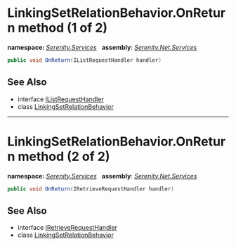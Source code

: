 # LinkingSetRelationBehavior.OnReturn method (1 of 2)
**namespace:** *[Serenity.Services](../../README.md#serenity.services-namespace)*   **assembly**: *[Serenity.Net.Services](../../README.md)*

```csharp
public void OnReturn(IListRequestHandler handler)
```

## See Also

* interface [IListRequestHandler](../IListRequestHandler.md)
* class [LinkingSetRelationBehavior](../LinkingSetRelationBehavior.md)

---

# LinkingSetRelationBehavior.OnReturn method (2 of 2)
**namespace:** *[Serenity.Services](../../README.md#serenity.services-namespace)*   **assembly**: *[Serenity.Net.Services](../../README.md)*

```csharp
public void OnReturn(IRetrieveRequestHandler handler)
```

## See Also

* interface [IRetrieveRequestHandler](../IRetrieveRequestHandler.md)
* class [LinkingSetRelationBehavior](../LinkingSetRelationBehavior.md)